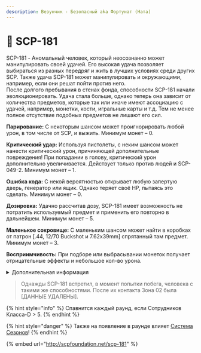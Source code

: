 ```yaml
---
description: Везунчик - Безопасный aka Фортунат (Ната)
---
```


# 🥳 SCP-181

SCP-181 - Аномальный человек, который неосознанно может манипулировать своей удачей. Его высокая удача позволяет выбираться из разных передряг и жить в лучших условиях среди других SCP. Также удача SCP-181 может манипулировать и окружающими, например, если они решат пойти против него.\
После долгого пребывания в стенах фонда, способности SCP-181 начали эволюционировать. Удача стала больше, однако теперь она зависит от количества предметов, которые так или иначе имеют ассоциацию с удачей, например, монетки, кости, игральные карты и т.д. Тем не менее полное отсутствие подобных предметов не лишают его сил.

**Парирование:** С некоторым шансом может проигнорировать любой урон, в том числе от SCP, и выжить. Минимум монет – 0.

**Критический удар:** Используя пистолеты, с неким шансом может нанести критический урон, причиняющей дополнительные повреждения! При попадании в голову, критический урон дополнительно увеличивается. Действует только против людей и SCP-049-2. Минимум монет – 1.

**Ошибка кода:** С некой вероятностью открывает любую запертую дверь, генератор или ящик. Однако теряет своё HP, пытаясь это сделать. Минимум монет – 0.

**Дозировка:** Удачно рассчитав дозу, SCP-181 имеет возможность не потратить используемый предмет и применить его повторно в дальнейшем. Минимум монет – 5.

**Маленькое сокровище:** С маленьким шансом может найти в коробках от патрон \[.44, 12/70 Buckshot и 7.62x39mm] спрятанный там предмет. Минимум монет – 3.

**Восприимчивость:** При подборе или выбрасывании монеток получает отрицательные эффекты и небольшое кол-во урона.

<details>

<summary>Дополнительная информация</summary>

* **Класс**: Сотрудник Класса-D
* **Оружие**: Удача
* **Уровень доступа**: Как повезёт
* **Броня**: Отсутствует
* **Особое снаряжение**: Как повезёт

</details>

> Однажды SCP-181 встретил, в момент попытки побега, человека с такими же способностями. После их контакта Зона 02 была \[ДАННЫЕ УДАЛЕНЫ].

{% hint style="info" %}
Спавнится каждый раунд, если Сотрудников Класса-D > 5.
{% endhint %}

{% hint style="danger" %}
Также на появление в раунде влияет [Система Сезонов](../../server-systems/seasons-system.md)!
{% endhint %}

{% embed url="http://scpfoundation.net/scp-181" %}
